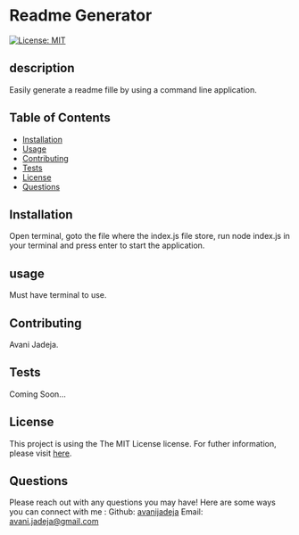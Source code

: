 
# Readme Generator
[![License: MIT](https://img.shields.io/badge/License-MIT-yellow.svg)](https://opensource.org/licenses/MIT)
## description
Easily generate a readme fille by using a command line application.
## Table of Contents
- [Installation](#installation)
- [Usage](#usage)
- [Contributing](#contributing)
- [Tests](#tests)
- [License](#license)
- [Questions](#questions)
## Installation
Open terminal, goto the file where the index.js file store, run node index.js in your terminal and press enter to start the application.
## usage
Must have terminal to use.
## Contributing
Avani Jadeja.
## Tests
Coming Soon...
## License
This project is using the The MIT License license. For futher information, please visit [here](https://choosealicense.com/license/).
## Questions
Please reach out with any questions you may have!
Here are some ways you can connect with me :
Github: [avanijadeja](https://github.com/avanijadeja)
Email: <avani.jadeja@gmail.com>
